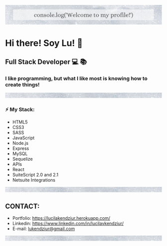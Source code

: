 ![Banner Image](/image/banner2.png)

# Hi there! Soy Lu! :wave:
## Full Stack Developer :computer: :books:

### I like programming, but what I like most is knowing how to create things!

![Banner Image](/image/small-banner.png)
### :zap: My Stack:
* HTML5
* CSS3
* SASS       
* JavaScript
* Node.js
* Express
* MySQL
* Sequelize
* APIs 
* React
* SuiteScript 2.0 and 2.1
* Netsuite Integrations


![Banner Image](/image/small-banner.png)


## CONTACT:
* Portfolio: https://lucilakendziur.herokuapp.com/
* Linkedin: https://www.linkedin.com/in/lucilavkendziur/
* E-mail: lukendziur@gmail.com

![Banner Image](/image/small-banner.png)












